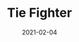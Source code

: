 ---
title: "Tie Fighter"
date: "2021-02-04"
cover_img: "https://lh3.googleusercontent.com/dBuZGvQKSV6ik7Rt2O0i7s-jeQ0iVcyWtU04ZZ57eJcKyEDF4xqf3X5CguSoA_46IvdHNOiagRXCtTkTL2HDejbWef0JZJl3xhA2bi9c2tw7vbVBqmPEOlCE5OGzMRS-tH3UPx69oA=w2400"
---